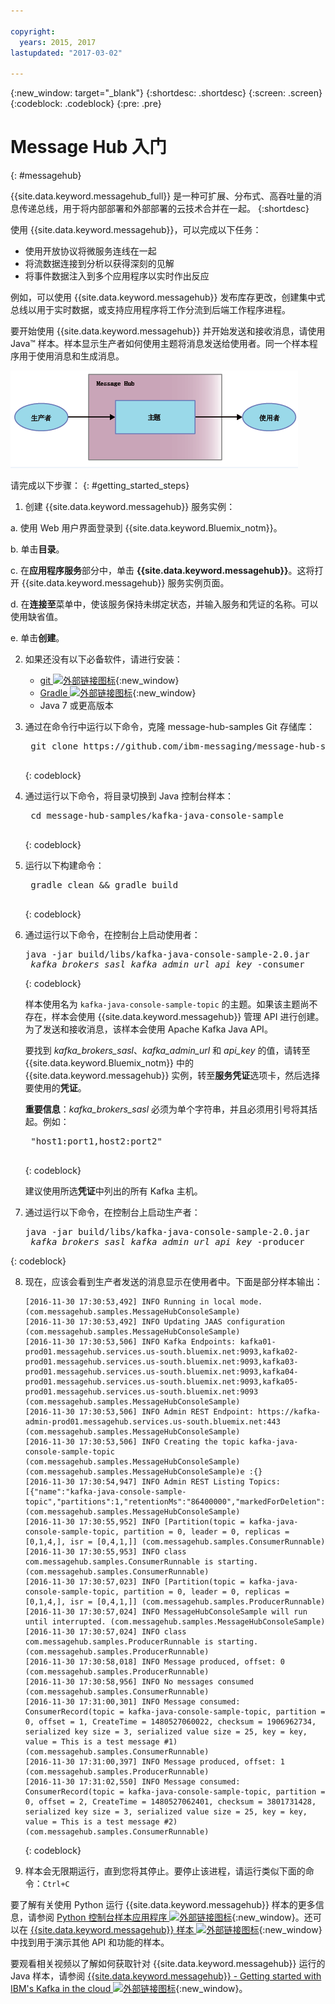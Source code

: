 ```yaml
---

copyright:
  years: 2015, 2017
lastupdated: "2017-03-02"

---
```


{:new_window: target="_blank"}
{:shortdesc: .shortdesc}
{:screen: .screen}
{:codeblock: .codeblock}
{:pre: .pre}

# Message Hub 入门
{: #messagehub}


{{site.data.keyword.messagehub_full}} 是一种可扩展、分布式、高吞吐量的消息传递总线，用于将内部部署和外部部署的云技术合并在一起。
{:shortdesc}

使用 {{site.data.keyword.messagehub}}，可以完成以下任务：

* 使用开放协议将微服务连线在一起
* 将流数据连接到分析以获得深刻的见解
* 将事件数据注入到多个应用程序以实时作出反应

例如，可以使用 {{site.data.keyword.messagehub}} 发布库存更改，创建集中式总线以用于实时数据，或支持应用程序将工作分流到后端工作程序进程。

要开始使用 {{site.data.keyword.messagehub}} 并开始发送和接收消息，请使用 Java™ 样本。样本显示生产者如何使用主题将消息发送给使用者。同一个样本程序用于使用消息和生成消息。

![Java 样本概览图](getting_started_sample.gif "显示消息流的 Java 样本概览图。")


请完成以下步骤：
{: #getting_started_steps}
 
1. 创建 {{site.data.keyword.messagehub}} 服务实例：

  a. 使用 Web 用户界面登录到 {{site.data.keyword.Bluemix_notm}}。 
  
  b. 单击**目录**。
  
  c. 在**应用程序服务**部分中，单击 **{{site.data.keyword.messagehub}}**。这将打开 {{site.data.keyword.messagehub}} 服务实例页面。
  
  d. 在**连接至**菜单中，使该服务保持未绑定状态，并输入服务和凭证的名称。可以使用缺省值。
  
  e. 单击**创建**。

2. 如果还没有以下必备软件，请进行安装：

    * [git ![外部链接图标](../../icons/launch-glyph.svg "外部链接图标")](https://git-scm.com/){:new_window}
	* [Gradle ![外部链接图标](../../icons/launch-glyph.svg "外部链接图标")](https://gradle.org/){:new_window}
    * Java 7 或更高版本
 
3. 通过在命令行中运行以下命令，克隆 message-hub-samples Git 存储库：

    <pre class="pre">
    git clone https://github.com/ibm-messaging/message-hub-samples.git
    </pre>
	{: codeblock}

4. 通过运行以下命令，将目录切换到 Java 控制台样本：

    <pre class="pre">
    cd message-hub-samples/kafka-java-console-sample
    </pre>
	{: codeblock}

5. 运行以下构建命令：

    <pre class="pre">
    gradle clean && gradle build
    </pre>
	{: codeblock}

6. 通过运行以下命令，在控制台上启动使用者：

    <pre class="pre">java -jar build/libs/kafka-java-console-sample-2.0.jar 
	<var class="keyword varname">kafka_brokers_sasl</var> <var class="keyword varname">kafka_admin_url</var> <var class="keyword varname">api_key</var> -consumer</pre>
    {: codeblock}
    
    样本使用名为 `kafka-java-console-sample-topic` 的主题。如果该主题尚不存在，样本会使用 {{site.data.keyword.messagehub}} 管理 API 进行创建。为了发送和接收消息，该样本会使用 Apache Kafka Java API。

    要找到 *kafka_brokers_sasl*、*kafka_admin_url* 和 *api_key* 的值，请转至 {{site.data.keyword.Bluemix_notm}} 中的 {{site.data.keyword.messagehub}} 实例，转至**服务凭证**选项卡，然后选择要使用的**凭证**。
    
	**重要信息**：*kafka_brokers_sasl* 必须为单个字符串，并且必须用引号将其括起。例如：

    <pre class="pre">
    "host1:port1,host2:port2"
    </pre>
	{: codeblock}

    建议使用所选**凭证**中列出的所有 Kafka 主机。

7. 通过运行以下命令，在控制台上启动生产者：
   
    <pre class="pre">java -jar build/libs/kafka-java-console-sample-2.0.jar 
	<var class="keyword varname">kafka_brokers_sasl</var> <var class="keyword varname">kafka_admin_url</var> <var class="keyword varname">api_key</var> -producer</pre>
 {: codeblock}
  
8. 现在，应该会看到生产者发送的消息显示在使用者中。下面是部分样本输出：

    ```
    [2016-11-30 17:30:53,492] INFO Running in local mode. (com.messagehub.samples.MessageHubConsoleSample)
    [2016-11-30 17:30:53,492] INFO Updating JAAS configuration (com.messagehub.samples.MessageHubConsoleSample)
    [2016-11-30 17:30:53,506] INFO Kafka Endpoints: kafka01-prod01.messagehub.services.us-south.bluemix.net:9093,kafka02-prod01.messagehub.services.us-south.bluemix.net:9093,kafka03-prod01.messagehub.services.us-south.bluemix.net:9093,kafka04-prod01.messagehub.services.us-south.bluemix.net:9093,kafka05-prod01.messagehub.services.us-south.bluemix.net:9093 (com.messagehub.samples.MessageHubConsoleSample)
    [2016-11-30 17:30:53,506] INFO Admin REST Endpoint: https://kafka-admin-prod01.messagehub.services.us-south.bluemix.net:443 (com.messagehub.samples.MessageHubConsoleSample)
    [2016-11-30 17:30:53,506] INFO Creating the topic kafka-java-console-sample-topic (com.messagehub.samples.MessageHubConsoleSample)
    (com.messagehub.samples.MessageHubConsoleSample)e :{}
    [2016-11-30 17:30:54,947] INFO Admin REST Listing Topics: [{"name":"kafka-java-console-sample-topic","partitions":1,"retentionMs":"86400000","markedForDeletion":false}] (com.messagehub.samples.MessageHubConsoleSample)
    [2016-11-30 17:30:55,952] INFO [Partition(topic = kafka-java-console-sample-topic, partition = 0, leader = 0, replicas = [0,1,4,], isr = [0,4,1,]] (com.messagehub.samples.ConsumerRunnable)
    [2016-11-30 17:30:55,953] INFO class com.messagehub.samples.ConsumerRunnable is starting. (com.messagehub.samples.ConsumerRunnable)
    [2016-11-30 17:30:57,023] INFO [Partition(topic = kafka-java-console-sample-topic, partition = 0, leader = 0, replicas = [0,1,4,], isr = [0,4,1,]] (com.messagehub.samples.ProducerRunnable)
    [2016-11-30 17:30:57,024] INFO MessageHubConsoleSample will run until interrupted. (com.messagehub.samples.MessageHubConsoleSample)
    [2016-11-30 17:30:57,024] INFO class com.messagehub.samples.ProducerRunnable is starting. (com.messagehub.samples.ProducerRunnable)
    [2016-11-30 17:30:58,018] INFO Message produced, offset: 0 (com.messagehub.samples.ProducerRunnable)
    [2016-11-30 17:30:58,956] INFO No messages consumed (com.messagehub.samples.ConsumerRunnable)
    [2016-11-30 17:31:00,301] INFO Message consumed: ConsumerRecord(topic = kafka-java-console-sample-topic, partition = 0, offset = 1, CreateTime = 1480527060022, checksum = 1906962734, serialized key size = 3, serialized value size = 25, key = key, value = This is a test message #1) (com.messagehub.samples.ConsumerRunnable)
    [2016-11-30 17:31:00,397] INFO Message produced, offset: 1 (com.messagehub.samples.ProducerRunnable)
    [2016-11-30 17:31:02,550] INFO Message consumed: ConsumerRecord(topic = kafka-java-console-sample-topic, partition = 0, offset = 2, CreateTime = 1480527062401, checksum = 3801731428, serialized key size = 3, serialized value size = 25, key = key, value = This is a test message #2) (com.messagehub.samples.ConsumerRunnable)
    ```
	{: codeblock}
	
9. 样本会无限期运行，直到您将其停止。要停止该进程，请运行类似下面的命令：<code>Ctrl+C</code>


要了解有关使用 Python 运行 {{site.data.keyword.messagehub}} 样本的更多信息，请参阅 [Python 控制台样本应用程序 ![外部链接图标](../../icons/launch-glyph.svg "外部链接图标")](https://developer.ibm.com/messaging/2017/02/09/new-message-hub-sample-python-console-application/){:new_window}。还可以在 [{{site.data.keyword.messagehub}} 样本 ![外部链接图标](../../icons/launch-glyph.svg "外部链接图标")](https://github.com/ibm-messaging/message-hub-samples){:new_window} 中找到用于演示其他 API 和功能的样本。

要观看相关视频以了解如何获取针对 {{site.data.keyword.messagehub}} 运行的 Java 样本，请参阅 [{{site.data.keyword.messagehub}} - Getting started with IBM's Kafka in the cloud ![外部链接图标](../../icons/launch-glyph.svg "外部链接图标")](https://www.youtube.com/watch?v=tt-bLtFzC_4){:new_window}。

